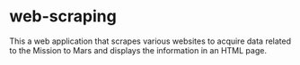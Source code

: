 # web-scraping

This a web application that scrapes various websites to acquire data related to the Mission to Mars and displays the information in an HTML page. 
